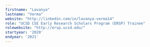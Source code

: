 ```yaml
---
firstname: "Lavanya"
lastname: "Verma"
website: "http://linkedin.com/in/lavanya-verma14"
role: "UCSD CSE Early Research Scholars Program (ERSP) Trainee"
rolewebsite: "http://ersp.ucsd.edu/"
startyear: '2020'
endyear: '2021'
---
```


